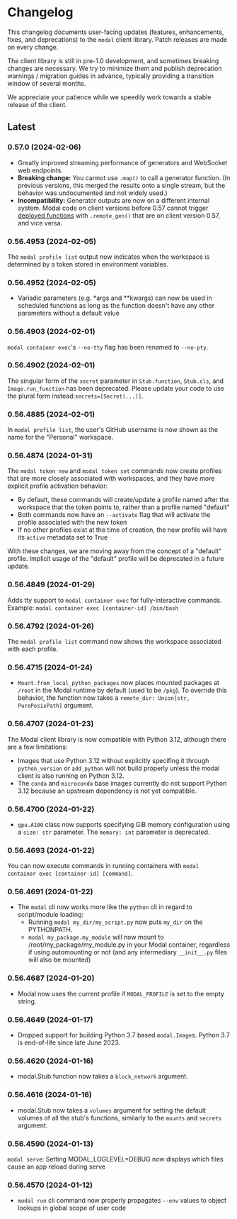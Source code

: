 # Changelog

This changelog documents user-facing updates (features, enhancements, fixes, and deprecations) to the `modal` client library. Patch releases are made on every change.

The client library is still in pre-1.0 development, and sometimes breaking changes are necessary. We try to minimize them and publish deprecation warnings / migration guides in advance, typically providing a transition window of several months.

We appreciate your patience while we speedily work towards a stable release of the client.

## Latest

<!-- NEW CONTENT GENERATED BELOW. PLEASE PRESERVE THIS COMMENT. -->

### 0.57.0 (2024-02-06)

- Greatly improved streaming performance of generators and WebSocket web endpoints.
- **Breaking change:** You cannot use `.map()` to call a generator function. (In previous versions, this merged the results onto a single stream, but the behavior was undocumented and not widely used.)
- **Incompatibility:** Generator outputs are now on a different internal system. Modal code on client versions before 0.57 cannot trigger [deployed functions](https://modal.com/docs/guide/trigger-deployed-functions) with `.remote_gen()` that are on client version 0.57, and vice versa.



### 0.56.4953 (2024-02-05)

The `modal profile list` output now indicates when the workspace is determined by a token stored in environment variables.



### 0.56.4952 (2024-02-05)

* Variadic parameters (e.g. *args and **kwargs) can now be used in scheduled functions as long as the function doesn't have any other parameters without a default value



### 0.56.4903 (2024-02-01)

`modal container exec`'s `--no-tty` flag has been renamed to `--no-pty`.



### 0.56.4902 (2024-02-01)

The singular form of the `secret` parameter in `Stub.function`, `Stub.cls`, and `Image.run_function` has been deprecated. Please update your code to use the plural form instead:`secrets=[Secret(...)]`.



### 0.56.4885 (2024-02-01)

In `modal profile list`, the user's GitHub username is now shown as the name for the "Personal" workspace.



### 0.56.4874 (2024-01-31)

The `modal token new` and `modal token set` commands now create profiles that are more closely associated with workspaces, and they have more explicit profile activation behavior:

- By default, these commands will create/update a profile named after the workspace that the token points to, rather than a profile named "default"
- Both commands now have an `--activate` flag that will activate the profile associated with the new token
- If no other profiles exist at the time of creation, the new profile will have its `active` metadata set to True

With these changes, we are moving away from the concept of a "default" profile. Implicit usage of the "default" profile will be deprecated in a future update.



### 0.56.4849 (2024-01-29)

Adds tty support to `modal container exec` for fully-interactive commands. Example: `modal container exec [container-id] /bin/bash`



### 0.56.4792 (2024-01-26)

The `modal profile list` command now shows the workspace associated with each profile.



### 0.56.4715 (2024-01-24)

* `Mount.from_local_python_packages` now places mounted packages at `/root` in the Modal runtime by default (used to be `/pkg`). To override this behavior, the function now takes a `remote_dir: Union[str, PurePosixPath]` argument.



### 0.56.4707 (2024-01-23)

The Modal client library is now compatible with Python 3.12, although there are a few limitations:

- Images that use Python 3.12 without explicitly specifing it through `python_version` or `add_python` will not build
  properly unless the modal client is also running on Python 3.12.
- The `conda` and `microconda` base images currently do not support Python 3.12 because an upstream dependency is not yet compatible.



### 0.56.4700 (2024-01-22)

- `gpu.A100` class now supports specifying GiB memory configuration using a `size: str` parameter. The `memory: int` parameter is deprecated.



### 0.56.4693 (2024-01-22)

You can now execute commands in running containers with `modal container exec [container-id] [command]`.



### 0.56.4691 (2024-01-22)

* The `modal` cli now works more like the `python` cli in regard to script/module loading:
    - Running `modal my_dir/my_script.py` now puts `my_dir` on the PYTHONPATH.
    - `modal my_package.my_module` will now mount to /root/my_package/my_module.py in your Modal container, regardless if using automounting or not (and any intermediary `__init__.py` files will also be mounted)



### 0.56.4687 (2024-01-20)

- Modal now uses the current profile if `MODAL_PROFILE` is set to the empty string.



### 0.56.4649 (2024-01-17)

- Dropped support for building Python 3.7 based `modal.Image`s. Python 3.7 is end-of-life since late June 2023.



### 0.56.4620 (2024-01-16)

* modal.Stub.function now takes a `block_network` argument.



### 0.56.4616 (2024-01-16)

* modal.Stub now takes a `volumes` argument for setting the default volumes of all the stub's functions, similarly to the `mounts` and `secrets` argument.



### 0.56.4590 (2024-01-13)

`modal serve`: Setting MODAL_LOGLEVEL=DEBUG now displays which files cause an app reload during serve



### 0.56.4570 (2024-01-12)

- `modal run` cli command now properly propagates `--env` values to object lookups in global scope of user code


